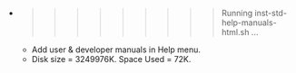 * >>>>>>>>> Running inst-std-help-manuals-html.sh ...
  * Add user & developer manuals in Help menu.
  * Disk size = 3249976K. Space Used = 72K.

